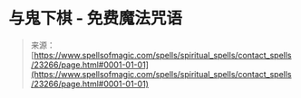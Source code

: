 <!--yml

category: 未分类

date: 2024-06-12 19:08:17

-->

# 与鬼下棋 - 免费魔法咒语

> 来源：[https://www.spellsofmagic.com/spells/spiritual_spells/contact_spells/23266/page.html#0001-01-01](https://www.spellsofmagic.com/spells/spiritual_spells/contact_spells/23266/page.html#0001-01-01)
